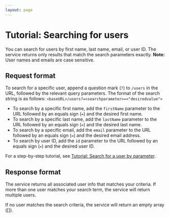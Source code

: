 ```yaml
---
layout: page
---
```


# Tutorial: Searching for users

You can search for users by first name, last name, email, or user ID. The service returns only results that match the search parameters exactly.  **Note:** User names and emails are case sensitive.

## Request format

To search for a specific user, append a question mark (`?`) to `/users` in the URL, followed by the relevant query parameters. The format of the search string is as follows: `<baseURL>/users?=<searchparameter>=<"desiredvalue">`

* To search by a specific first name, add the `firstName` parameter to the URL followed by an equals sign (`=`) and the desired first name.
* To search by a specific last name, add the `lastName` parameter to the URL followed by an equals sign (`=`) and the desired last name.
* To search by a specific email, add the `email` parameter to the URL followed by an equals sign (`=`) and the desired email address.
* To search by user ID, add the `id` parameter to the URL followed by an equals sign (`=`) and the desired user ID.

For a step-by-step tutorial, see [Tutorial: Search for a user by parameter](search_user_parameter.md).

## Response format

The service returns all associated user info that matches your criteria. If more than one user matches your search term, the service will return multiple users.

If no user matches the search criteria, the service will return an empty array ([]).
